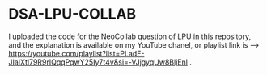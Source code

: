 # DSA-LPU-COLLAB
I uploaded the code for the NeoCollab question of LPU in this repository, and the explanation is available on my YouTube chanel, or
 playlist link is --> https://youtube.com/playlist?list=PLadF-JIaIXtl79R9rIQqqPqwY25Iy7t4v&si=-VJjgyqUw8BljEnl .
